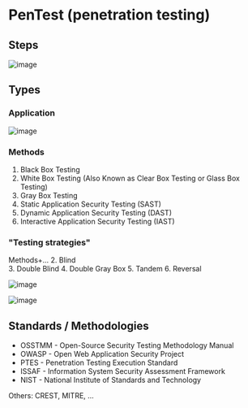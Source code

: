 
# PenTest (penetration testing)

## Steps
![image](https://github.com/user-attachments/assets/574e94bc-d039-4af2-b7d7-551f103921f0)



## Types

### Application
![image](https://github.com/user-attachments/assets/4c9b7860-bd55-4d08-959a-e09fcc32c9d6)


### Methods
1. Black Box Testing
2. White Box Testing (Also Known as Clear Box Testing or Glass Box Testing)
3. Gray Box Testing
4. Static Application Security Testing (SAST)
5. Dynamic Application Security Testing (DAST)
6. Interactive Application Security Testing (IAST)

### "Testing strategies" 
Methods+...
2. Blind  
3. Double Blind
4. Double Gray Box
5. Tandem
6. Reversal

![image](https://github.com/user-attachments/assets/7db6eaea-2b82-488c-b3f2-a2455f4dbd81)

![image](https://github.com/user-attachments/assets/ced493bf-661b-4c66-99e9-d0f1d3efd843)

## Standards / Methodologies

- OSSTMM - Open-Source Security Testing Methodology Manual
- OWASP - Open Web Application Security Project
- PTES - Penetration Testing Execution Standard
- ISSAF - Information System Security Assessment Framework
- NIST - National Institute of Standards and Technology

Others:  CREST, MITRE, ...
